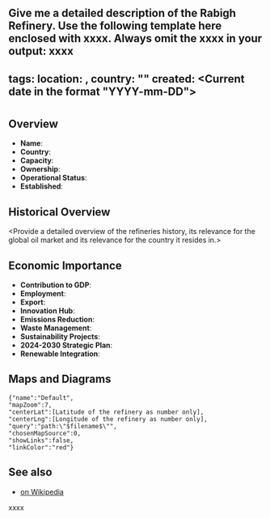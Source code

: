 Give me a detailed description of the Rabigh Refinery. Use the following template here enclosed with xxxx. Always omit the xxxx in your output:
xxxx
---
tags:
location: <Latitude coordinate of the refinery as number only>,<Longitude coordinate of the refinery as number only>
country: "<Name of the Country the refinery belongs to enclosed in double square brackets>"
created: <Current date in the format "YYYY-mm-DD">
---

# <Name of the Refinery enclosed in double square brackets>

<Summarize the refineries history and its relevance for the global oil market>

## Overview

- **Name**: <Name of the Refinery>
- **Country**: <Name of the Country the Refinery belongs to enclosed in double square brackets>
- **Capacity**: <Capacity of the Refinery in barrels per day>
- **Ownership**: <Owner of the Refinery>
- **Operational Status**: <Operational status of the refinery>
- **Established**: <Year in which the refinery was establshed>

## Historical Overview

<Provide a detailed overview of the refineries history, its relevance for the global oil market and its relevance for the country it resides in.>

<Provide a list of important events that had a mayor impact on the history of the refinery>

## Economic Importance 

- **Contribution to GDP**:  
- **Employment**: 
- **Export**: 
- **Innovation Hub**: 
- **Emissions Reduction**: 
- **Waste Management**: 
- **Sustainability Projects**: 
- **2024-2030 Strategic Plan**: 
- **Renewable Integration**:

## Maps and Diagrams

```mapview
{"name":"Default",
"mapZoom":7,
"centerLat":[Latitude of the refinery as number only],
"centerLng":[Longitude of the refinery as number only],
"query":"path:\"$filename$\"",
"chosenMapSource":0,
"showLinks":false,
"linkColor":"red"}
```

## See also

- [<Refinery Name> on Wikipedia](<Wikipedia link of the refinery>)

xxxx

